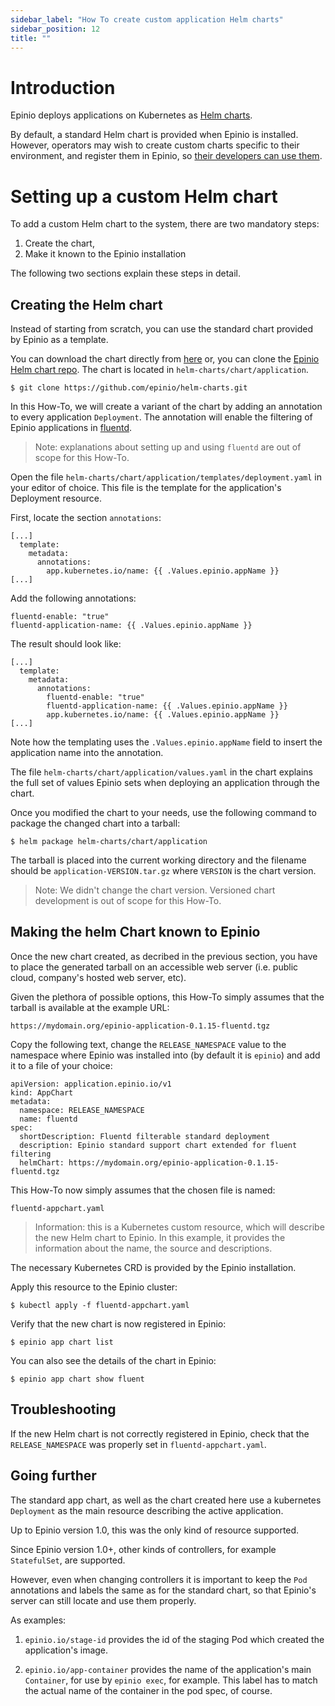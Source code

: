 ```yaml
---
sidebar_label: "How To create custom application Helm charts"
sidebar_position: 12
title: ""
---
```


# Introduction

Epinio deploys applications on Kubernetes as [Helm charts](https://helm.sh/).

By default, a standard Helm chart is provided when Epinio is installed.
However, operators may wish to create custom charts specific to their environment, and
register them in Epinio, so [their developers can use them](using_custom_appcharts.md).

# Setting up a custom Helm chart

To add a custom Helm chart to the system, there are two mandatory steps:

  1. Create the chart,
  2. Make it known to the Epinio installation

The following two sections explain these steps in detail.

## Creating the Helm chart

Instead of starting from scratch, you can use the standard chart provided by Epinio as a
template.

You can download the chart directly from [here](https://github.com/epinio/helm-charts/tree/main/chart/application)
or, you can clone the [Epinio Helm chart repo](https://github.com/epinio/helm-charts.git).
The chart is located in `helm-charts/chart/application`.

```
$ git clone https://github.com/epinio/helm-charts.git
```

In this How-To, we will create a variant of the chart by adding an annotation to every
application `Deployment`. The annotation will enable the filtering of Epinio applications
in [fluentd](https://www.fluentd.org/).

> Note: explanations about setting up and using `fluentd` are out of scope for this How-To.

Open the file `helm-charts/chart/application/templates/deployment.yaml` in your editor of
choice.  This file is the template for the application's Deployment resource.

First, locate the section `annotations`:

```
[...]
  template:
    metadata:
      annotations:
        app.kubernetes.io/name: {{ .Values.epinio.appName }}
[...]
```

Add the following annotations:

```
fluentd-enable: "true"
fluentd-application-name: {{ .Values.epinio.appName }}
```

The result should look like:

```
[...]
  template:
    metadata:
      annotations:
        fluentd-enable: "true"
        fluentd-application-name: {{ .Values.epinio.appName }}
        app.kubernetes.io/name: {{ .Values.epinio.appName }}
[...]
```

Note how the templating uses the `.Values.epinio.appName` field to insert the application
name into the annotation.

The file `helm-charts/chart/application/values.yaml` in the chart explains the full set of
values Epinio sets when deploying an application through the chart.

Once you modified the chart to your needs, use the following command to package the
changed chart into a tarball:

```
$ helm package helm-charts/chart/application
```

The tarball is placed into the current working directory and the filename should be
`application-VERSION.tar.gz` where `VERSION` is the chart version.

> Note: We didn't change the chart version. Versioned chart development is out of scope
> for this How-To.


## Making the helm Chart known to Epinio

Once the new chart created, as decribed in the previous section, you have to place the
generated tarball on an accessible web server (i.e. public cloud, company's hosted web
server, etc).

Given the plethora of possible options, this How-To simply assumes that the tarball is
available at the example URL:

```
https://mydomain.org/epinio-application-0.1.15-fluentd.tgz
```

Copy the following text, change the `RELEASE_NAMESPACE` value to the namespace where
Epinio was installed into (by default it is `epinio`) and add it to a file of your choice:

```
apiVersion: application.epinio.io/v1
kind: AppChart
metadata:
  namespace: RELEASE_NAMESPACE
  name: fluentd
spec:
  shortDescription: Fluentd filterable standard deployment
  description: Epinio standard support chart extended for fluent filtering
  helmChart: https://mydomain.org/epinio-application-0.1.15-fluentd.tgz
```

This How-To now simply assumes that the chosen file is named:

```
fluentd-appchart.yaml
```

> Information: this is a Kubernetes custom resource, which will describe the new Helm
> chart to Epinio.  In this example, it provides the information about the name, the
> source and descriptions.

The necessary Kubernetes CRD is provided by the Epinio installation.

Apply this resource to the Epinio cluster:

```
$ kubectl apply -f fluentd-appchart.yaml
```

Verify that the new chart is now registered in Epinio:

```
$ epinio app chart list
```

You can also see the details of the chart in Epinio:

```
$ epinio app chart show fluent
```

## Troubleshooting

If the new Helm chart is not correctly registered in Epinio, check that the
`RELEASE_NAMESPACE` was properly set in `fluentd-appchart.yaml`.

## Going further

The standard app chart, as well as the chart created here use a kubernetes `Deployment` as
the main resource describing the active application.

Up to Epinio version 1.0, this was the only kind of resource supported.

Since Epinio version 1.0+, other kinds of controllers, for example `StatefulSet`, are supported.

However, even when changing controllers it is important to keep the `Pod` annotations and
labels the same as for the standard chart, so that Epinio's server can still locate and
use them properly.

As examples:

  1. `epinio.io/stage-id` provides the id of the staging Pod which created the application's image.

  1. `epinio.io/app-container` provides the name of the application's main `Container`,
     for use by `epinio exec`, for example. This label has to match the actual name of the
     container in the pod spec, of course.
